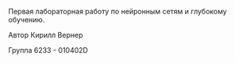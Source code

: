 Первая лабораторная работу по нейронным сетям и глубокому обучению. 

Автор Кирилл Вернер

Группа 6233 - 010402D
